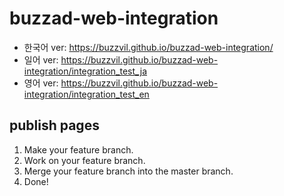 # buzzad-web-integration

- 한국어 ver: https://buzzvil.github.io/buzzad-web-integration/
- 일어 ver: https://buzzvil.github.io/buzzad-web-integration/integration_test_ja
- 영어 ver: https://buzzvil.github.io/buzzad-web-integration/integration_test_en

## publish pages
1. Make your feature branch.
2. Work on your feature branch.
3. Merge your feature branch into the master branch.
4. Done!
